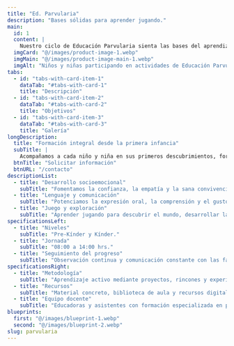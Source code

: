 ```yaml
---
title: "Ed. Parvularia"
description: "Bases sólidas para aprender jugando."
main:
  id: 1
  content: |
    Nuestro ciclo de Educación Parvularia sienta las bases del aprendizaje desde lo emocional, social y cognitivo...
  imgCard: "@/images/product-image-1.webp"
  imgMain: "@/images/product-image-main-1.webp"
  imgAlt: "Niños y niñas participando en actividades de Educación Parvularia"
tabs:
  - id: "tabs-with-card-item-1"
    dataTab: "#tabs-with-card-1"
    title: "Descripción"
  - id: "tabs-with-card-item-2"
    dataTab: "#tabs-with-card-2"
    title: "Objetivos"
  - id: "tabs-with-card-item-3"
    dataTab: "#tabs-with-card-3"
    title: "Galería"
longDescription:
  title: "Formación integral desde la primera infancia"
  subTitle: |
    Acompañamos a cada niño y niña en sus primeros descubrimientos, fortaleciendo su curiosidad natural y su amor por aprender. Promovemos el desarrollo de habilidades socioemocionales, comunicativas y de pensamiento, respetando los ritmos individuales y asegurando ambientes seguros, inclusivos y estimulantes, en concordancia con las Bases Curriculares del Mineduc.
  btnTitle: "Solicitar información"
  btnURL: "/contacto"
descriptionList:
  - title: "Desarrollo socioemocional"
    subTitle: "Fomentamos la confianza, la empatía y la sana convivencia desde los primeros años."
  - title: "Lenguaje y comunicación"
    subTitle: "Potenciamos la expresión oral, la comprensión y el gusto por comunicarse."
  - title: "Juego y exploración"
    subTitle: "Aprender jugando para descubrir el mundo, desarrollar la creatividad y resolver desafíos."
specificationsLeft:
  - title: "Niveles"
    subTitle: "Pre-Kínder y Kínder."
  - title: "Jornada"
    subTitle: "08:00 a 14:00 hrs."
  - title: "Seguimiento del progreso"
    subTitle: "Observación continua y comunicación constante con las familias."
specificationsRight:
  - title: "Metodología"
    subTitle: "Aprendizaje activo mediante proyectos, rincones y experiencias integradas."
  - title: "Recursos"
    subTitle: "Material concreto, biblioteca de aula y recursos digitales supervisados."
  - title: "Equipo docente"
    subTitle: "Educadoras y asistentes con formación especializada en primera infancia."
blueprints:
  first: "@/images/blueprint-1.webp"
  second: "@/images/blueprint-2.webp"
slug: parvularia    
---
```

